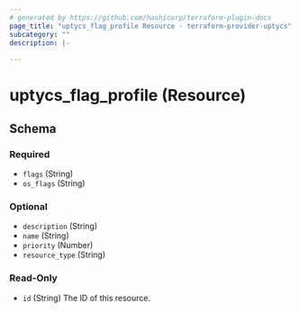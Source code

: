 ```yaml
---
# generated by https://github.com/hashicorp/terraform-plugin-docs
page_title: "uptycs_flag_profile Resource - terraform-provider-uptycs"
subcategory: ""
description: |-
  
---
```


# uptycs_flag_profile (Resource)





<!-- schema generated by tfplugindocs -->
## Schema

### Required

- `flags` (String)
- `os_flags` (String)

### Optional

- `description` (String)
- `name` (String)
- `priority` (Number)
- `resource_type` (String)

### Read-Only

- `id` (String) The ID of this resource.


